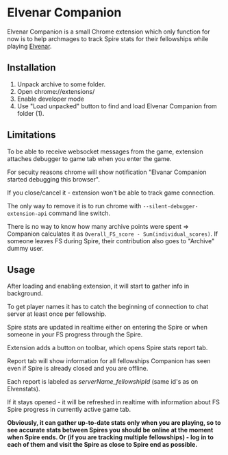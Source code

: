 ﻿Elvenar Companion
==============

Elvenar Companion is a small Chrome extension which only function for now is to help archmages to track Spire stats for their fellowships while playing [Elvenar](https://elvenar.com).

Installation
---------

1. Unpack archive to some folder.
2. Open chrome://extensions/
3. Enable developer mode
4. Use "Load unpacked" button to find and load Elvenar Companion from folder (1).

Limitations
---------

To be able to receive websocket messages from the game, extension attaches debugger to game tab when you enter the game.

For secuity reasons chrome will show notification "Elvanar Companion started debugging this browser".

If you close/cancel it - extension won't be able to track game connection.

The only way to remove it is to run chrome with `--silent-debugger-extension-api` command line switch.

There is no way to know how many archive points were spent => Companion calculates it as `Overall_FS_score - Sum(individual_scores)`. If someone leaves FS during Spire, their contribution also goes to "Archive" dummy user.

Usage
---------

After loading and enabling extension, it will start to gather info in background.

To get player names it has to catch the beginning of connection to chat server at least once per fellowship.

Spire stats are updated in realtime either on entering the Spire or when someone in your FS progress through the Spire.

Extension adds a button on toolbar, which opens Spire stats report tab.

Report tab will show information for all fellowships Companion has seen even if Spire is already closed and you are offline.

Each report is labeled as *serverName_fellowshipId* (same id's as on Elvenstats).

If it stays opened - it will be refreshed in realtime with information about FS Spire progress in currently active game tab.

**Obviously, it can gather up-to-date stats only when you are playing, so to see accurate stats between Spires you should be online at the moment when Spire ends. 
Or (if you are tracking multiple fellowships) - log in to each of them and visit the Spire as close to Spire end as possible.**
